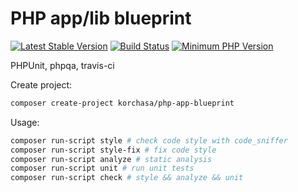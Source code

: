 # PHP app/lib blueprint

[![Latest Stable Version](https://img.shields.io/packagist/v/korchasa/php-app-blueprint.svg?style=flat-square)](https://packagist.org/packages/php-app-blueprint)
[![Build Status](https://travis-ci.org/korchasa/php-app-blueprint.svg?style=flat-square)](https://travis-ci.org/korchasa/php-app-blueprint)
[![Minimum PHP Version](https://img.shields.io/badge/php-%3E%3D%207.0-8892BF.svg?style=flat-square)](https://php.net/)


PHPUnit, phpqa, travis-ci

Create project:
```bash
composer create-project korchasa/php-app-blueprint
```
Usage:
```bash
composer run-script style # check code style with code_sniffer
composer run-script style-fix # fix code style
composer run-script analyze # static analysis
composer run-script unit # run unit tests
composer run-script check # style && analyze && unit
``` 
